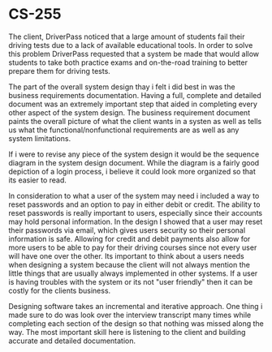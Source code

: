 # CS-255





The client, DriverPass noticed that a large amount of students fail their driving tests due to a lack of available educational tools. In order to solve this problem DriverPass requested that a system be made that would allow students to take both practice exams and on-the-road training to better prepare them for driving tests. 

The part of the overall system design thay i felt i did best in was the business requirements documentation. Having a full, complete and detailed document was an extremely important step that aided in completing every other aspect of the system design. The business requirement document paints the overall picture of what the client wants in a systen as well as tells us what the functional/nonfunctional requirements are as well as any system limitations.

If i were to revise any piece of the system design it would be the sequence diagram in the system design document. While the diagram is a fairly good depiction of a login process, i believe it could look more organized so that its easier to read.

In consideration to what a user of the system may need i included a way to reset passwords and an option to pay in either debit or credit. The ability to reset passwords is really important to users, especially since their accounts may hold personal information. In the design I showed that a user may reset their passwords via email, which gives users security so their personal information is safe. Allowing for credit and debit payments also allow for more users to be able to pay for their driving courses since not every user will have one over the other. 
Its important to think about a users needs when designing a system because the client will not always mention the little things that are usually always implemented in other systems. If a user is having troubles with the system or its not "user friendly" then it can be costly for the clients business.

Designing software takes an incremental and iterative approach. One thing i made sure to do was look over the interview transcript many times while completing each section of the design so that nothing was missed along the way. The most important skill here is listening to the client and building accurate and detailed documentation.



